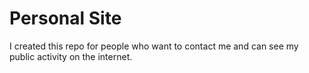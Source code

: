 # Personal Site

I created this repo for people who want to contact me and can see my public activity on the internet. 



